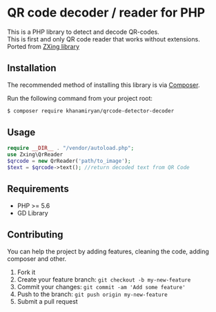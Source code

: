 # QR code decoder / reader for PHP
This is a PHP library to detect and decode QR-codes.<br />This is first and only QR code reader that works without extensions.<br />
Ported from [ZXing library](https://github.com/zxing/zxing)


## Installation
The recommended method of installing this library is via [Composer](https://getcomposer.org/).

Run the following command from your project root:

```bash
$ composer require khanamiryan/qrcode-detector-decoder
```


## Usage 
```php
require __DIR__ . "/vendor/autoload.php";
use Zxing\QrReader
$qrcode = new QrReader('path/to_image');
$text = $qrcode->text(); //return decoded text from QR Code
```

## Requirements 
* PHP >= 5.6
* GD Library


## Contributing

You can help the project by adding features, cleaning the code, adding composer and other.

 
1. Fork it
2. Create your feature branch: `git checkout -b my-new-feature`
3. Commit your changes: `git commit -am 'Add some feature'`
4. Push to the branch: `git push origin my-new-feature`
5. Submit a pull request
